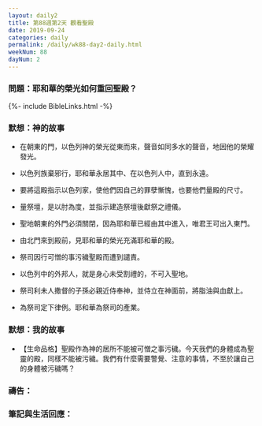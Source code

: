 ```yaml
---
layout: daily2
title: 第88週第2天 觀看聖殿
date: 2019-09-24
categories: daily
permalink: /daily/wk88-day2-daily.html
weekNum: 88
dayNum: 2
---
```


### 問題：耶和華的榮光如何重回聖殿？

{%- include BibleLinks.html -%}

### 默想：神的故事
+ 在朝東的門，以色列神的榮光從東而來，聲音如同多水的聲音，地因他的榮耀發光。

+ 以色列族棄邪行，耶和華永居其中、在以色列人中，直到永遠。

+ 要將這殿指示以色列家，使他們因自己的罪孽慚愧，也要他們量殿的尺寸。

+ 量祭壇，是以肘為度，並指示建造祭壇後獻祭之禮儀。

+ 聖地朝東的外門必須關閉，因為耶和華已經由其中進入，唯君王可出入東門。

+ 由北門來到殿前，見耶和華的榮光充滿耶和華的殿。

+ 祭司因行可憎的事污穢聖殿而遭到譴責。

+ 以色列中的外邦人，就是身心未受割禮的，不可入聖地。

+ 祭司利未人撒督的子孫必親近侍奉神，並侍立在神面前，將脂油與血獻上。

+ 為祭司定下律例。耶和華為祭司的產業。


### 默想：我的故事
+ 【生命品格】聖殿作為神的居所不能被可憎之事污穢。今天我們的身體成為聖靈的殿，同樣不能被污穢。我們有什麼需要警覺、注意的事情，不至於讓自己的身體被污穢嗎？


### 禱告：

### 筆記與生活回應：

